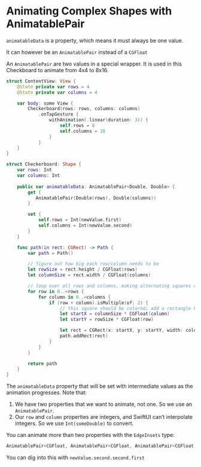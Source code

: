# Animating Complex Shapes with AnimatablePair

`animatableData` is a property, which means it must always be one value.

It can however be an  `AnimatablePair` instead of a  `CGFloat`

An `AnimatablePair` are two values in a special wrapper. It is used in this Checkboard to animate from 4x4 to 8x16.



```swift
struct ContentView: View {
    @State private var rows = 4
    @State private var columns = 4

    var body: some View {
        Checkerboard(rows: rows, columns: columns)
            .onTapGesture {
                withAnimation(.linear(duration: 3)) {
                    self.rows = 8
                    self.columns = 16
                }
            }
    }
}

struct Checkerboard: Shape {
    var rows: Int
    var columns: Int
  
    public var animatableData: AnimatablePair<Double, Double> {
        get {
           AnimatablePair(Double(rows), Double(columns))
        }

        set {
            self.rows = Int(newValue.first)
            self.columns = Int(newValue.second)
        }
    }

    func path(in rect: CGRect) -> Path {
        var path = Path()

        // figure out how big each row/column needs to be
        let rowSize = rect.height / CGFloat(rows)
        let columnSize = rect.width / CGFloat(columns)

        // loop over all rows and columns, making alternating squares colored
        for row in 0..<rows {
            for column in 0..<columns {
                if (row + column).isMultiple(of: 2) {
                    // this square should be colored; add a rectangle here
                    let startX = columnSize * CGFloat(column)
                    let startY = rowSize * CGFloat(row)

                    let rect = CGRect(x: startX, y: startY, width: columnSize, height: rowSize)
                    path.addRect(rect)
                }
            }
        }

        return path
    }
}
```



The `animatableData` property that will be set with intermediate values as the animation progresses. Note that:

1. We have two properties that we want to animate, not one. So we use an `AnimatablePair`. 
2. Our `row` and `column` properties are integers, and SwiftUI can’t interpolate integers. So we use `Int(someDouble)` to convert.



You can animate more than two properties with the `EdgeInsets` type:

```swift
AnimatablePair<CGFloat, AnimatablePair<CGFloat, AnimatablePair<CGFloat, CGFloat>>>
```

You can dig into this with `newValue.second.second.first`

